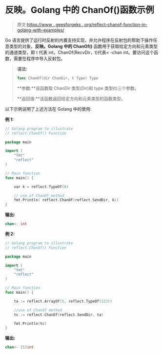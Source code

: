 # 反映。Golang 中的 ChanOf()函数示例

> 原文:[https://www . geesforgeks . org/reflect-chanof-function-in-golang-with-examples/](https://www.geeksforgeeks.org/reflect-chanof-function-in-golang-with-examples/)

Go 语言提供了运行时反射的内置支持实现，并允许程序在反射包的帮助下操作任意类型的对象。**反映。Golang 中的 ChanOf()** 函数用于获取给定方向和元素类型的通道类型，即 t 代表 int，ChanOf(RecvDir，t)代表< -chan int。要访问这个函数，需要在程序中导入反射包。

> **语法:**
> 
> ```go
> func ChanOf(dir ChanDir, t Type) Type
> 
> ```
> 
> **参数:**该函数取 ChanDir 类型(Dir)和 type 类型(t)三个参数。
> 
> **返回值:**该函数返回给定方向和元素类型的函数类型。

以下示例说明了上述方法在 Golang 中的使用:

**例 1:**

```go
// Golang program to illustrate
// reflect.ChanOf() Function 

package main

import (
    "fmt"
    "reflect"
)

// Main function 
func main() {

    var k = reflect.TypeOf(0)

    // use of ChanOf method
    fmt.Println( reflect.ChanOf(reflect.SendDir, k))
}
```

**输出:**

```go
chan<- int

```

**例 2:**

```go
// Golang program to illustrate
// reflect.ChanOf() Function 

package main

import (
    "fmt"
    "reflect"
)

// Main function 
func main() {

    ta := reflect.ArrayOf(5, reflect.TypeOf(123))

    //use of ChanOf method
    tc := reflect.ChanOf(reflect.SendDir, ta)

    fmt.Println(tc)
}
```

**输出:**

```go
chan<- [5]int

```